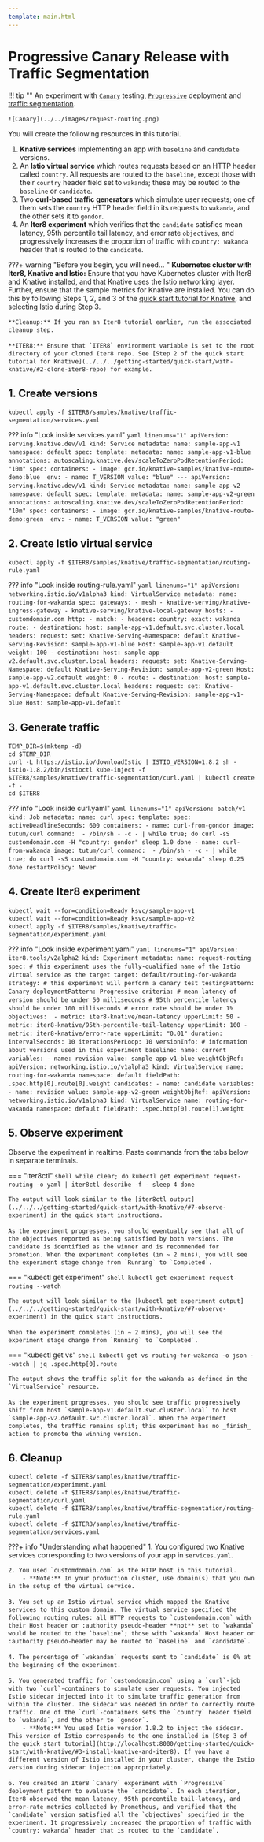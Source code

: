 ```yaml
---
template: main.html
---
```


# Progressive Canary Release with Traffic Segmentation

!!! tip ""
    An experiment with [`Canary`](../../../concepts/buildingblocks/#testing-pattern) testing, [`Progressive`](../../../concepts/buildingblocks/#deployment-pattern) deployment and [traffic segmentation](../../../concepts/buildingblocks/#traffic-shaping).
    
    ![Canary](../../images/request-routing.png)

You will create the following resources in this tutorial.

1. **Knative services** implementing an app with `baseline` and `candidate` versions.
2. An  **Istio virtual service** which routes requests based on an HTTP header called `country`. All requests are routed to the `baseline`, except those with their `country` header field set to `wakanda`; these may be routed to the `baseline` or `candidate`.
3. Two **curl-based traffic generators** which simulate user requests; one of them sets the `country` HTTP header field in its requests to `wakanda`, and the other sets it to `gondor`.
4. An **Iter8 experiment** which verifies that the `candidate` satisfies mean latency, 95th percentile tail latency, and error rate `objectives`, and progressively increases the proportion of traffic with `country: wakanda` header that is routed to the `candidate`.

???+ warning "Before you begin, you will need... "
    **Kubernetes cluster with Iter8, Knative and Istio:** Ensure that you have Kubernetes cluster with Iter8 and Knative installed, and that Knative uses the Istio networking layer. Further, ensure that the sample metrics for Knative are installed. You can do this by following Steps 1, 2, and 3 of the [quick start tutorial for Knative](../../../getting-started/quick-start/with-knative/), and selecting Istio during Step 3.

    **Cleanup:** If you ran an Iter8 tutorial earlier, run the associated cleanup step.

    **ITER8:** Ensure that `ITER8` environment variable is set to the root directory of your cloned Iter8 repo. See [Step 2 of the quick start tutorial for Knative](../../../getting-started/quick-start/with-knative/#2-clone-iter8-repo) for example.


## 1. Create versions
```shell
kubectl apply -f $ITER8/samples/knative/traffic-segmentation/services.yaml
```

??? info "Look inside services.yaml"
    ```yaml linenums="1"
    apiVersion: serving.knative.dev/v1
    kind: Service
    metadata:
      name: sample-app-v1
      namespace: default
    spec:
      template:
        metadata:
          name: sample-app-v1-blue
          annotations:
            autoscaling.knative.dev/scaleToZeroPodRetentionPeriod: "10m"
        spec:
          containers:
          - image: gcr.io/knative-samples/knative-route-demo:blue 
            env:
            - name: T_VERSION
              value: "blue"
    ---
    apiVersion: serving.knative.dev/v1
    kind: Service
    metadata:
      name: sample-app-v2
      namespace: default
    spec:
      template:
        metadata:
          name: sample-app-v2-green
          annotations:
            autoscaling.knative.dev/scaleToZeroPodRetentionPeriod: "10m"
        spec:
          containers:
          - image: gcr.io/knative-samples/knative-route-demo:green 
            env:
            - name: T_VERSION
              value: "green"
    ```


## 2. Create Istio virtual service
```shell
kubectl apply -f $ITER8/samples/knative/traffic-segmentation/routing-rule.yaml
```

??? info "Look inside routing-rule.yaml"
    ```yaml linenums="1"
    apiVersion: networking.istio.io/v1alpha3
    kind: VirtualService
    metadata:
      name: routing-for-wakanda
    spec:
      gateways:
      - mesh
      - knative-serving/knative-ingress-gateway
      - knative-serving/knative-local-gateway
      hosts:
      - customdomain.com
      http:
      - match:
        - headers:
            country:
              exact: wakanda
        route:
        - destination:
            host: sample-app-v1.default.svc.cluster.local
          headers:
            request:
              set:
                Knative-Serving-Namespace: default
                Knative-Serving-Revision: sample-app-v1-blue
                Host: sample-app-v1.default
          weight: 100
        - destination:
            host: sample-app-v2.default.svc.cluster.local
          headers:
            request:
              set:
                Knative-Serving-Namespace: default
                Knative-Serving-Revision: sample-app-v2-green
                Host: sample-app-v2.default
          weight: 0
      - route:
        - destination:
            host: sample-app-v1.default.svc.cluster.local
          headers:
            request:
              set:
                Knative-Serving-Namespace: default
                Knative-Serving-Revision: sample-app-v1-blue
                Host: sample-app-v1.default
    ```

## 3. Generate traffic
```shell
TEMP_DIR=$(mktemp -d)
cd $TEMP_DIR
curl -L https://istio.io/downloadIstio | ISTIO_VERSION=1.8.2 sh -
istio-1.8.2/bin/istioctl kube-inject -f $ITER8/samples/knative/traffic-segmentation/curl.yaml | kubectl create -f -
cd $ITER8
```

??? info "Look inside curl.yaml"
    ```yaml linenums="1"
    apiVersion: batch/v1
    kind: Job
    metadata:
      name: curl
    spec:
      template:
        spec:
          activeDeadlineSeconds: 600
          containers:
          - name: curl-from-gondor
            image: tutum/curl
            command: 
            - /bin/sh
            - -c
            - |
              while true; do
              curl -sS customdomain.com -H "country: gondor"
              sleep 1.0
              done
          - name: curl-from-wakanda
            image: tutum/curl
            command: 
            - /bin/sh
            - -c
            - |
              while true; do
              curl -sS customdomain.com -H "country: wakanda"
              sleep 0.25
              done
          restartPolicy: Never
    ```

## 4. Create Iter8 experiment
```shell
kubectl wait --for=condition=Ready ksvc/sample-app-v1
kubectl wait --for=condition=Ready ksvc/sample-app-v2
kubectl apply -f $ITER8/samples/knative/traffic-segmentation/experiment.yaml
```

??? info "Look inside experiment.yaml"
    ```yaml linenums="1"
    apiVersion: iter8.tools/v2alpha2
    kind: Experiment
    metadata:
      name: request-routing
    spec:
      # this experiment uses the fully-qualified name of the Istio virtual service as the target
      target: default/routing-for-wakanda
      strategy:
        # this experiment will perform a canary test
        testingPattern: Canary
        deploymentPattern: Progressive
      criteria:
        # mean latency of version should be under 50 milliseconds
        # 95th percentile latency should be under 100 milliseconds
        # error rate should be under 1%
        objectives: 
        - metric: iter8-knative/mean-latency
          upperLimit: 50
        - metric: iter8-knative/95th-percentile-tail-latency
          upperLimit: 100
        - metric: iter8-knative/error-rate
          upperLimit: "0.01"
      duration:
        intervalSeconds: 10
        iterationsPerLoop: 10
      versionInfo:
        # information about versions used in this experiment
        baseline:
          name: current
          variables:
          - name: revision
            value: sample-app-v1-blue
          weightObjRef:
            apiVersion: networking.istio.io/v1alpha3
            kind: VirtualService
            name: routing-for-wakanda
            namespace: default
            fieldPath: .spec.http[0].route[0].weight
        candidates:
        - name: candidate
          variables:
          - name: revision
            value: sample-app-v2-green
          weightObjRef:
            apiVersion: networking.istio.io/v1alpha3
            kind: VirtualService
            name: routing-for-wakanda
            namespace: default
            fieldPath: .spec.http[0].route[1].weight
    ```

## 5. Observe experiment
Observe the experiment in realtime. Paste commands from the tabs below in separate terminals.

=== "iter8ctl"
    ```shell
    while clear; do
    kubectl get experiment request-routing -o yaml | iter8ctl describe -f -
    sleep 4
    done
    ```

    The output will look similar to the [iter8ctl output](../../../getting-started/quick-start/with-knative/#7-observe-experiment) in the quick start instructions.

    As the experiment progresses, you should eventually see that all of the objectives reported as being satisfied by both versions. The candidate is identified as the winner and is recommended for promotion. When the experiment completes (in ~ 2 mins), you will see the experiment stage change from `Running` to `Completed`.

=== "kubectl get experiment"
    ```shell
    kubectl get experiment request-routing --watch
    ```

    The output will look similar to the [kubectl get experiment output](../../../getting-started/quick-start/with-knative/#7-observe-experiment) in the quick start instructions.

    When the experiment completes (in ~ 2 mins), you will see the experiment stage change from `Running` to `Completed`.

=== "kubectl get vs"
    ```shell
    kubectl get vs routing-for-wakanda -o json --watch | jq .spec.http[0].route
    ```

    The output shows the traffic split for the wakanda as defined in the `VirtualService` resource.

    As the experiment progresses, you should see traffic progressively shift from host `sample-app-v1.default.svc.cluster.local` to host `sample-app-v2.default.svc.cluster.local`. When the experiment completes, the traffic remains split; this experiment has no _finish_ action to promote the winning version.

## 6. Cleanup
```shell
kubectl delete -f $ITER8/samples/knative/traffic-segmentation/experiment.yaml
kubectl delete -f $ITER8/samples/knative/traffic-segmentation/curl.yaml
kubectl delete -f $ITER8/samples/knative/traffic-segmentation/routing-rule.yaml
kubectl delete -f $ITER8/samples/knative/traffic-segmentation/services.yaml
```

???+ info "Understanding what happened"
    1. You configured two Knative services corresponding to two versions of your app in `services.yaml`.

    2. You used `customdomain.com` as the HTTP host in this tutorial.
        - **Note:** In your production cluster, use domain(s) that you own in the setup of the virtual service.

    3. You set up an Istio virtual service which mapped the Knative services to this custom domain. The virtual service specified the following routing rules: all HTTP requests to `customdomain.com` with their Host header or :authority pseudo-header **not** set to `wakanda` would be routed to the `baseline`; those with `wakanda` Host header or :authority pseudo-header may be routed to `baseline` and `candidate`.
    
    4. The percentage of `wakandan` requests sent to `candidate` is 0% at the beginning of the experiment.

    5. You generated traffic for `customdomain.com` using a `curl`-job with two `curl`-containers to simulate user requests. You injected Istio sidecar injected into it to simulate traffic generation from within the cluster. The sidecar was needed in order to correctly route traffic. One of the `curl`-containers sets the `country` header field to `wakanda`, and the other to `gondor`.
        - **Note:** You used Istio version 1.8.2 to inject the sidecar. This version of Istio corresponds to the one installed in [Step 3 of the quick start tutorial](http://localhost:8000/getting-started/quick-start/with-knative/#3-install-knative-and-iter8). If you have a different version of Istio installed in your cluster, change the Istio version during sidecar injection appropriately.
    
    6. You created an Iter8 `Canary` experiment with `Progressive` deployment pattern to evaluate the `candidate`. In each iteration, Iter8 observed the mean latency, 95th percentile tail-latency, and error-rate metrics collected by Prometheus, and verified that the `candidate` version satisfied all the `objectives` specified in the experiment. It progressively increased the proportion of traffic with `country: wakanda` header that is routed to the `candidate`.
